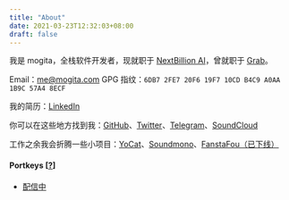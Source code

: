 ```yaml
---
title: "About"
date: 2021-03-23T12:32:03+08:00
draft: false
---
```


我是 mogita，全栈软件开发者，现就职于 [NextBillion AI](https://nb.ai)，曾就职于 [Grab](https://grab.com)。

Email：me@mogita.com
GPG 指纹：`6DB7 2FE7 20F6 19F7 10CD B4C9 A0AA 1B9C 57A4 8ECF`

我的简历：[LinkedIn](https://www.linkedin.com/in/mogita/)

你可以在这些地方找到我：[GitHub](https://github.com/mogita)、[Twitter](https://twitter.com/mogita)、[Telegram](https://t.me/mogita)、[SoundCloud](https://soundcloud.com/mogita)

工作之余我会折腾一些小项目：[YoCat](https://fanfou.com/yocat)、[Soundmono](http://soundmono.com)、[FanstaFou（已下线）](http://fanstafou.mogita.com)

#### Portkeys [<a href="https://harrypotter.fandom.com/wiki/Portkey" target="_blank">?</a>]

- [配信中](https://www.yocson.com)
